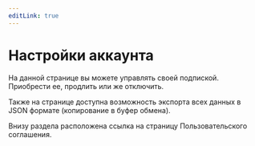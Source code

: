 ```yaml
---
editLink: true
---
```


# Настройки аккаунта

На данной странице вы можете управлять своей подпиской. Приобрести ее, продлить или же отключить.

Также на странице доступна возможность экспорта всех данных в JSON формате (копирование в буфер обмена).

Внизу раздела расположена ссылка на страницу Пользовательского соглашения.